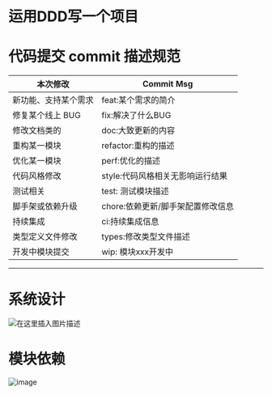 # 运用DDD写一个项目

# 代码提交 commit 描述规范


| 本次修改             | Commit Msg                        |
| -------------------- | --------------------------------- |
| 新功能、支持某个需求 | feat:某个需求的简介               |
| 修复某个线上 BUG     | fix:解决了什么BUG                 |
| 修改文档类的         | doc:大致更新的内容                |
| 重构某一模块         | refactor:重构的描述               |
| 优化某一模块         | perf:优化的描述                   |
| 代码风格修改         | style:代码风格相关无影响运行结果  |
| 测试相关             | test: 测试模块描述                |
| 脚手架或依赖升级     | chore:依赖更新/脚手架配置修改信息 |
| 持续集成             | ci:持续集成信息                   |
| 类型定义文件修改     | types:修改类型文件描述            |
| 开发中模块提交       | wip: 模块xxx开发中                |



---

# 系统设计

![在这里插入图片描述](https://img-blog.csdnimg.cn/875959a5208d41458a94984b68679cbd.png?x-oss-process=image/watermark,type_ZHJvaWRzYW5zZmFsbGJhY2s,shadow_50,text_Q1NETiBA5Zyo5a2m5Lmg6Lev5LiK55qE5bCP576k,size_20,color_FFFFFF,t_70,g_se,x_16#pic_center)

# 模块依赖
![image](https://user-images.githubusercontent.com/57559093/146316519-0a37b27d-4f3c-49a4-8969-2d26e6c2ceb7.png)




